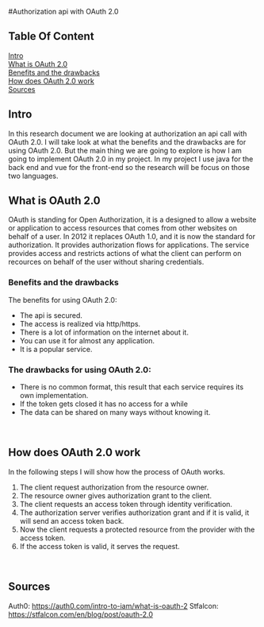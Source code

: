 #Authorization api with OAuth 2.0

## Table Of Content
[Intro](https://github.com/Team-manager-website/Portfolio/blob/main/Documents/Research/Authorization%20api%20with%20OAuth%202.0.md#intro)<br>
[What is OAuth 2.0](https://github.com/Team-manager-website/Portfolio/blob/main/Documents/Research/Authorization%20api%20with%20OAuth%202.0.md#what-is-oauth-20)<br>
[Benefits and the drawbacks](https://github.com/Team-manager-website/Portfolio/blob/main/Documents/Research/Authorization%20api%20with%20OAuth%202.0.md#benefits-and-the-drawbacks)<br>
[How does OAuth 2.0 work](https://github.com/Team-manager-website/Portfolio/blob/main/Documents/Research/Authorization%20api%20with%20OAuth%202.0.md#how-does-oauth-20-work)<br>
[Sources](https://github.com/Team-manager-website/Portfolio/blob/main/Documents/Research/Authorization%20api%20with%20OAuth%202.0.md#sources)<br>

## Intro 
In this research document we are looking at authorization an api call with OAuth 2.0. I will take look at what the benefits and the drawbacks are for using OAuth 2.0. But the main thing we are going to explore is how I am going to implement OAuth 2.0 in my project.
In my project I use java for the back end and vue for the front-end so the research will be focus on those two languages. 
 
## What is OAuth 2.0
OAuth is standing for Open Authorization, it is a designed to allow a website or application to access resources that comes from other websites on behalf of a user. In 2012 it replaces OAuth 1.0, and it is now the standard for authorization. It provides authorization flows for applications. The service provides access and restricts actions of what the client can perform on recources on behalf of the user without sharing credentials.

### Benefits and the drawbacks
The benefits for using OAuth 2.0:
* The api is secured.
*	The access is realized via http/https.
*	There is a lot of information on the internet about it.
*	You can use it for almost any application.
*	It is a popular service.

### The drawbacks for using OAuth 2.0:
*	There is no common format, this result that each service requires its own implementation.
*	If the token gets closed it has no access for a while
*	The data can be shared on many ways without knowing it.

 
## How does OAuth 2.0 work
In the following steps I will show how the process of OAuth works. 
1. The client request authorization from the resource owner.
2. The resource owner gives authorization grant to the client. 
3. The client requests an access token through identity verification.
4. The authorization server verifies authorization grant and if it is valid, it will send an access token back.
5. Now the client requests a protected resource from the provider with the access token.
6. If the access token is valid, it serves the request.

 
 
## Sources
Auth0: https://auth0.com/intro-to-iam/what-is-oauth-2 
Stfalcon: https://stfalcon.com/en/blog/post/oauth-2.0 
